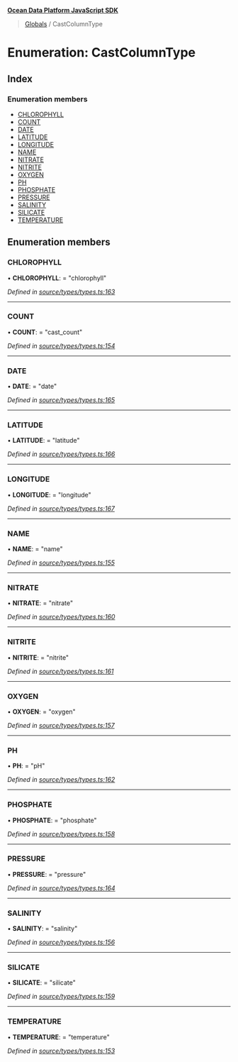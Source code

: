 **[Ocean Data Platform JavaScript SDK](../README.md)**

> [Globals](../README.md) / CastColumnType

# Enumeration: CastColumnType

## Index

### Enumeration members

* [CHLOROPHYLL](castcolumntype.md#chlorophyll)
* [COUNT](castcolumntype.md#count)
* [DATE](castcolumntype.md#date)
* [LATITUDE](castcolumntype.md#latitude)
* [LONGITUDE](castcolumntype.md#longitude)
* [NAME](castcolumntype.md#name)
* [NITRATE](castcolumntype.md#nitrate)
* [NITRITE](castcolumntype.md#nitrite)
* [OXYGEN](castcolumntype.md#oxygen)
* [PH](castcolumntype.md#ph)
* [PHOSPHATE](castcolumntype.md#phosphate)
* [PRESSURE](castcolumntype.md#pressure)
* [SALINITY](castcolumntype.md#salinity)
* [SILICATE](castcolumntype.md#silicate)
* [TEMPERATURE](castcolumntype.md#temperature)

## Enumeration members

### CHLOROPHYLL

•  **CHLOROPHYLL**:  = "chlorophyll"

*Defined in [source/types/types.ts:163](https://github.com/C4IROcean/ODP-sdk-js/blob/4e3fa10/source/types/types.ts#L163)*

___

### COUNT

•  **COUNT**:  = "cast\_count"

*Defined in [source/types/types.ts:154](https://github.com/C4IROcean/ODP-sdk-js/blob/4e3fa10/source/types/types.ts#L154)*

___

### DATE

•  **DATE**:  = "date"

*Defined in [source/types/types.ts:165](https://github.com/C4IROcean/ODP-sdk-js/blob/4e3fa10/source/types/types.ts#L165)*

___

### LATITUDE

•  **LATITUDE**:  = "latitude"

*Defined in [source/types/types.ts:166](https://github.com/C4IROcean/ODP-sdk-js/blob/4e3fa10/source/types/types.ts#L166)*

___

### LONGITUDE

•  **LONGITUDE**:  = "longitude"

*Defined in [source/types/types.ts:167](https://github.com/C4IROcean/ODP-sdk-js/blob/4e3fa10/source/types/types.ts#L167)*

___

### NAME

•  **NAME**:  = "name"

*Defined in [source/types/types.ts:155](https://github.com/C4IROcean/ODP-sdk-js/blob/4e3fa10/source/types/types.ts#L155)*

___

### NITRATE

•  **NITRATE**:  = "nitrate"

*Defined in [source/types/types.ts:160](https://github.com/C4IROcean/ODP-sdk-js/blob/4e3fa10/source/types/types.ts#L160)*

___

### NITRITE

•  **NITRITE**:  = "nitrite"

*Defined in [source/types/types.ts:161](https://github.com/C4IROcean/ODP-sdk-js/blob/4e3fa10/source/types/types.ts#L161)*

___

### OXYGEN

•  **OXYGEN**:  = "oxygen"

*Defined in [source/types/types.ts:157](https://github.com/C4IROcean/ODP-sdk-js/blob/4e3fa10/source/types/types.ts#L157)*

___

### PH

•  **PH**:  = "pH"

*Defined in [source/types/types.ts:162](https://github.com/C4IROcean/ODP-sdk-js/blob/4e3fa10/source/types/types.ts#L162)*

___

### PHOSPHATE

•  **PHOSPHATE**:  = "phosphate"

*Defined in [source/types/types.ts:158](https://github.com/C4IROcean/ODP-sdk-js/blob/4e3fa10/source/types/types.ts#L158)*

___

### PRESSURE

•  **PRESSURE**:  = "pressure"

*Defined in [source/types/types.ts:164](https://github.com/C4IROcean/ODP-sdk-js/blob/4e3fa10/source/types/types.ts#L164)*

___

### SALINITY

•  **SALINITY**:  = "salinity"

*Defined in [source/types/types.ts:156](https://github.com/C4IROcean/ODP-sdk-js/blob/4e3fa10/source/types/types.ts#L156)*

___

### SILICATE

•  **SILICATE**:  = "silicate"

*Defined in [source/types/types.ts:159](https://github.com/C4IROcean/ODP-sdk-js/blob/4e3fa10/source/types/types.ts#L159)*

___

### TEMPERATURE

•  **TEMPERATURE**:  = "temperature"

*Defined in [source/types/types.ts:153](https://github.com/C4IROcean/ODP-sdk-js/blob/4e3fa10/source/types/types.ts#L153)*
